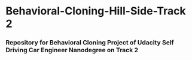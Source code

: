 # Behavioral-Cloning-Hill-Side-Track 2

### Repository for Behavioral Cloning Project of Udacity Self Driving Car Engineer Nanodegree on Track 2
